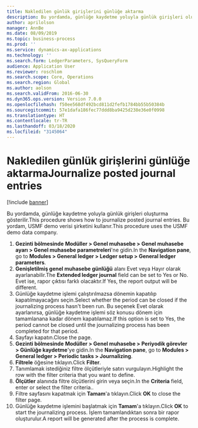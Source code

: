 ```yaml
---
title: Nakledilen günlük girişlerini günlüğe aktarma
description: Bu yordamda, günlüğe kaydetme yoluyla günlük girişleri oluşturma gösterilir.
author: aprilolson
manager: AnnBe
ms.date: 08/09/2019
ms.topic: business-process
ms.prod: ''
ms.service: dynamics-ax-applications
ms.technology: ''
ms.search.form: LedgerParameters, SysQueryForm
audience: Application User
ms.reviewer: roschlom
ms.search.scope: Core, Operations
ms.search.region: Global
ms.author: aolson
ms.search.validFrom: 2016-06-30
ms.dyn365.ops.version: Version 7.0.0
ms.openlocfilehash: f50ee568df492bcd811d2fefb1784bb55b50384b
ms.sourcegitcommit: 57e1dafa186fec77ddd8ba9425d238e36e0f0998
ms.translationtype: HT
ms.contentlocale: tr-TR
ms.lasthandoff: 03/18/2020
ms.locfileid: "3145064"
---
```

# <a name="journalize-posted-journal-entries"></a><span data-ttu-id="18069-103">Nakledilen günlük girişlerini günlüğe aktarma</span><span class="sxs-lookup"><span data-stu-id="18069-103">Journalize posted journal entries</span></span>

[!include [banner](../../includes/banner.md)]

<span data-ttu-id="18069-104">Bu yordamda, günlüğe kaydetme yoluyla günlük girişleri oluşturma gösterilir.</span><span class="sxs-lookup"><span data-stu-id="18069-104">This procedure shows how to journalize posted journal entries.</span></span> <span data-ttu-id="18069-105">Bu yordam, USMF demo verisi şirketini kullanır.</span><span class="sxs-lookup"><span data-stu-id="18069-105">This procedure uses the USMF demo data company.</span></span>

1. <span data-ttu-id="18069-106">**Gezinti bölmesinde** **Modüller > Genel muhasebe > Genel muhasebe ayarı > Genel muhasebe parametreleri**'ne gidin.</span><span class="sxs-lookup"><span data-stu-id="18069-106">In the **Navigation pane**, go to **Modules > General ledger > Ledger setup > General ledger parameters**.</span></span>
2. <span data-ttu-id="18069-107">**Genişletilmiş genel muhasebe günlüğü** alanı Evet veya Hayır olarak ayarlanabilir.</span><span class="sxs-lookup"><span data-stu-id="18069-107">The **Extended ledger journal** field can be set to Yes or No.</span></span> <span data-ttu-id="18069-108">Evet ise, rapor çıktısı farklı olacaktır.</span><span class="sxs-lookup"><span data-stu-id="18069-108">If Yes, the report output will be different.</span></span>
3. <span data-ttu-id="18069-109">Günlüğe kaydetme işlemi çalıştırılmazsa dönemin kapatılıp kapatılmayacağını seçin.</span><span class="sxs-lookup"><span data-stu-id="18069-109">Select whether the period can be closed if the journalizing process hasn't been run.</span></span> <span data-ttu-id="18069-110">Bu seçenek Evet olarak ayarlanırsa, günlüğe kaydetme işlemi söz konusu dönem için tamamlanana kadar dönem kapatılamaz.</span><span class="sxs-lookup"><span data-stu-id="18069-110">If this option is set to Yes, the period cannot be closed until the journalizing process has been completed for that period.</span></span>  
4. <span data-ttu-id="18069-111">Sayfayı kapatın.</span><span class="sxs-lookup"><span data-stu-id="18069-111">Close the page.</span></span>
5. <span data-ttu-id="18069-112">**Gezinti bölmesinde** **Modüller > Genel muhasebe > Periyodik görevler > Günlüğe kaydetme**'ye gidin.</span><span class="sxs-lookup"><span data-stu-id="18069-112">In the **Navigation pane**, go to **Modules > General ledger > Periodic tasks > Journalizing**.</span></span>
6. <span data-ttu-id="18069-113">**Filtrele** öğesine tıklayın.</span><span class="sxs-lookup"><span data-stu-id="18069-113">Click **Filter**.</span></span>
7. <span data-ttu-id="18069-114">Tanımlamak istediğiniz filtre ölçütleriyle satırı vurgulayın.</span><span class="sxs-lookup"><span data-stu-id="18069-114">Highlight the row with the filter criteria that you want to define.</span></span>
8. <span data-ttu-id="18069-115">**Ölçütler** alanında filtre ölçütlerini girin veya seçin.</span><span class="sxs-lookup"><span data-stu-id="18069-115">In the **Criteria** field, enter or select the filter criteria..</span></span>
9. <span data-ttu-id="18069-116">Filtre sayfasını kapatmak için **Tamam**'a tıklayın.</span><span class="sxs-lookup"><span data-stu-id="18069-116">Click **OK** to close the filter page.</span></span>
10. <span data-ttu-id="18069-117">Günlüğe kaydetme işlemini başlatmak için **Tamam**'a tıklayın.</span><span class="sxs-lookup"><span data-stu-id="18069-117">Click **OK** to start the journalizing process.</span></span> <span data-ttu-id="18069-118">İşlem tamamlandıktan sonra bir rapor oluşturulur.</span><span class="sxs-lookup"><span data-stu-id="18069-118">A report will be generated after the process is complete.</span></span>  

